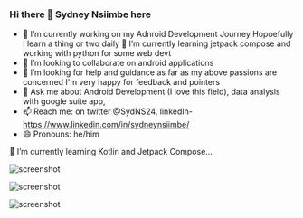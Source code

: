 ### Hi there 👋 **Sydney Nsiimbe here**

<!-- **SydNS/SydNS** -->
<!-- is a ✨ _special_ ✨ repository because its `README.md` (this file) appears on your GitHub profile. -->

- 🔭 I’m currently working on my Adnroid Development Journey Hopoefully i learn a thing or two daily
🌱 I’m currently learning jetpack compose and working with python for some web devt
- 👯 I’m looking to collaborate on android applications
- 🤔 I’m looking for help and guidance as far as my above passions are concerned I'm very happy for feedback and pointers
- 💬 Ask me about Android Development (I love this field), data analysis with google suite app,
- 📫 Reach me: on twitter @SydNS24, linkedIn- https://www.linkedin.com/in/sydneynsiimbe/
- 😄 Pronouns: he/him


<!-- 🔭 I’m currently working on my Android Development and Wordpress Developmen  -->
🌱 I’m currently learning Kotlin and Jetpack Compose...



![screenshot](https://cr-ss-service.azurewebsites.net/api/ScreenShot?widget=summary&username=sydns)

![screenshot](https://cr-skills-chart-widget.azurewebsites.net/api/api?username=sydns)

![screenshot](https://cr-ss-service.azurewebsites.net/api/ScreenShot?widget=portfolio&username=sydns)


